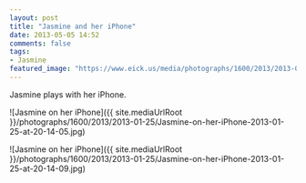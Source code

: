 ```yaml
---
layout: post
title: "Jasmine and her iPhone"
date: 2013-05-05 14:52
comments: false
tags: 
- Jasmine
featured_image: "https://www.eick.us/media/photographs/1600/2013/2013-01-25/Jasmine-on-her-iPhone-2013-01-25-at-20-14-05.jpg"
---
```

Jasmine plays with her iPhone.

![Jasmine on her iPhone]({{ site.mediaUrlRoot }}/photographs/1600/2013/2013-01-25/Jasmine-on-her-iPhone-2013-01-25-at-20-14-05.jpg)

![Jasmine on her iPhone]({{ site.mediaUrlRoot }}/photographs/1600/2013/2013-01-25/Jasmine-on-her-iPhone-2013-01-25-at-20-14-09.jpg)